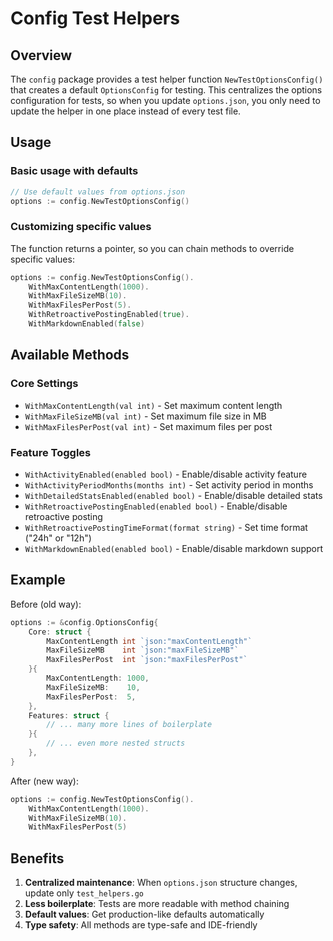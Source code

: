 # Config Test Helpers

## Overview

The `config` package provides a test helper function `NewTestOptionsConfig()` that creates a default `OptionsConfig` for testing. This centralizes the options configuration for tests, so when you update `options.json`, you only need to update the helper in one place instead of every test file.

## Usage

### Basic usage with defaults

```go
// Use default values from options.json
options := config.NewTestOptionsConfig()
```

### Customizing specific values

The function returns a pointer, so you can chain methods to override specific values:

```go
options := config.NewTestOptionsConfig().
    WithMaxContentLength(1000).
    WithMaxFileSizeMB(10).
    WithMaxFilesPerPost(5).
    WithRetroactivePostingEnabled(true).
    WithMarkdownEnabled(false)
```

## Available Methods

### Core Settings
- `WithMaxContentLength(val int)` - Set maximum content length
- `WithMaxFileSizeMB(val int)` - Set maximum file size in MB
- `WithMaxFilesPerPost(val int)` - Set maximum files per post

### Feature Toggles
- `WithActivityEnabled(enabled bool)` - Enable/disable activity feature
- `WithActivityPeriodMonths(months int)` - Set activity period in months
- `WithDetailedStatsEnabled(enabled bool)` - Enable/disable detailed stats
- `WithRetroactivePostingEnabled(enabled bool)` - Enable/disable retroactive posting
- `WithRetroactivePostingTimeFormat(format string)` - Set time format ("24h" or "12h")
- `WithMarkdownEnabled(enabled bool)` - Enable/disable markdown support

## Example

Before (old way):
```go
options := &config.OptionsConfig{
    Core: struct {
        MaxContentLength int `json:"maxContentLength"`
        MaxFileSizeMB    int `json:"maxFileSizeMB"`
        MaxFilesPerPost  int `json:"maxFilesPerPost"`
    }{
        MaxContentLength: 1000,
        MaxFileSizeMB:    10,
        MaxFilesPerPost:  5,
    },
    Features: struct {
        // ... many more lines of boilerplate
    }{
        // ... even more nested structs
    },
}
```

After (new way):
```go
options := config.NewTestOptionsConfig().
    WithMaxContentLength(1000).
    WithMaxFileSizeMB(10).
    WithMaxFilesPerPost(5)
```

## Benefits

1. **Centralized maintenance**: When `options.json` structure changes, update only `test_helpers.go`
2. **Less boilerplate**: Tests are more readable with method chaining
3. **Default values**: Get production-like defaults automatically
4. **Type safety**: All methods are type-safe and IDE-friendly
